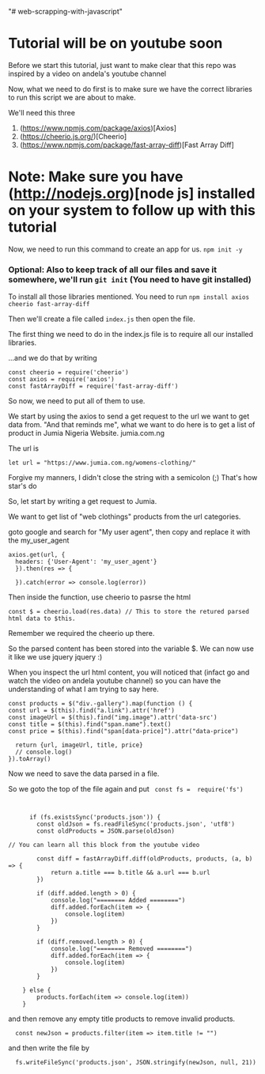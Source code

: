"# web-scrapping-with-javascript" 

# Tutorial will be on youtube soon

Before we start this tutorial, just want to make clear that this repo was inspired by a video on andela's youtube channel

Now, what we need to do first is to make sure we have the correct libraries to run this script we are about to make.

We'll need this three

  1. (https://www.npmjs.com/package/axios)[Axios]
  2. (https://cheerio.js.org/)[Cheerio]
  3. (https://www.npmjs.com/package/fast-array-diff)[Fast Array Diff]

# Note: Make sure you have (http://nodejs.org)[node js] installed on your system to follow up with this tutorial


Now, we need to run this command to create an app for us. ```npm init -y```

### Optional: Also to keep track of all our files and save it somewhere, we'll run ```git init``` (You need to have git installed)

To install all those libraries mentioned. You need to run ```npm install axios cheerio fast-array-diff```

Then we'll create a file called `index.js` then open the file.

The first thing we need to do in the index.js file is to require all our installed libraries.

...and we do that by writing
```
const cheerio = require('cheerio')
const axios = require('axios')
const fastArrayDiff = require('fast-array-diff')

```

So now, we need to put all of them to use.

We start by using the axios to send a get request to the url we want to get data from. "And that reminds me", what we want to do here is to get a list of product in Jumia Nigeria Website. jumia.com.ng

The url is 
```
let url = "https://www.jumia.com.ng/womens-clothing/"

```
Forgive my manners, I didn't close the string with a semicolon (;) That's how star's do

So, let start by writing a get request to Jumia.

We want to get list of "web clothings" products from the url categories.

goto google and search for "My user agent", then copy and replace it with the my_user_agent 
```
axios.get(url, {
  headers: {'User-Agent': 'my_user_agent'}
  }).then(res => {
    
  }).catch(error => console.log(error))
  ```
  
  Then inside the function, use cheerio to pasrse the html
  
  ```
  const $ = cheerio.load(res.data) // This to store the retured parsed html data to $this.
  ```
  Remember we required the cheerio up there.
  
  So the parsed content has been stored into the variable $.
  We can now use it like we use jquery jquery :)

When you inspect the url html content, you will noticed that (infact go and watch the video on andela youtube channel) so you can have the understanding of what I am trying to say here.

```
const products = $("div.-gallery").map(function () {
const url = $(this).find("a.link").attr('href')
const imageUrl = $(this).find("img.image").attr('data-src')
const title = $(this).find("span.name").text()
const price = $(this).find("span[data-price]").attr("data-price")

  return {url, imageUrl, title, price}
  // console.log()
}).toArray()
```

Now we need to save the data parsed in a file.

So we goto the top of the file again and put  ``` const fs =  require('fs')```

```


      if (fs.existsSync('products.json')) {
        const oldJson = fs.readFileSync('products.json', 'utf8')
        const oldProducts = JSON.parse(oldJson)
        
// You can learn all this block from the youtube video
        
        const diff = fastArrayDiff.diff(oldProducts, products, (a, b) => {
            return a.title === b.title && a.url === b.url
        })

        if (diff.added.length > 0) {
            console.log("======== Added ========")
            diff.added.forEach(item => {
                console.log(item)
            })
        }

        if (diff.removed.length > 0) {
            console.log("======== Removed ========")
            diff.added.forEach(item => {
                console.log(item)
            })
        }

    } else {
        products.forEach(item => console.log(item))
    }
 ```
 and then remove any empty title products to remove invalid products.
 
```
  const newJson = products.filter(item => item.title != "")
```
and then write the file by 
```
  fs.writeFileSync('products.json', JSON.stringify(newJson, null, 21))
```
